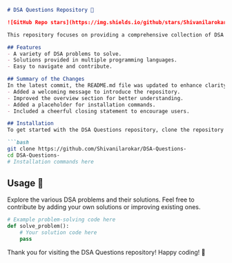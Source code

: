 ```markdown
# DSA Questions Repository 🚀

![GitHub Repo stars](https://img.shields.io/github/stars/Shivanilarokar/DSA-Questions-) ![GitHub issues](https://img.shields.io/github/issues/Shivanilarokar/DSA-Questions-) ![GitHub forks](https://img.shields.io/github/forks/Shivanilarokar/DSA-Questions-)

This repository focuses on providing a comprehensive collection of DSA problems for enthusiasts and learners alike. 

## Features
- A variety of DSA problems to solve.
- Solutions provided in multiple programming languages.
- Easy to navigate and contribute.

## Summary of the Changes
In the latest commit, the README.md file was updated to enhance clarity and provide better context for users. The changes include:
- Added a welcoming message to introduce the repository.
- Improved the overview section for better understanding.
- Added a placeholder for installation commands.
- Included a cheerful closing statement to encourage users.

## Installation
To get started with the DSA Questions repository, clone the repository to your local machine:

```bash
git clone https://github.com/Shivanilarokar/DSA-Questions-
cd DSA-Questions-
# Installation commands here
```

## Usage 📖
Explore the various DSA problems and their solutions. Feel free to contribute by adding your own solutions or improving existing ones.

```python
# Example problem-solving code here
def solve_problem():
    # Your solution code here
    pass
```

Thank you for visiting the DSA Questions repository! Happy coding! 🎉
```